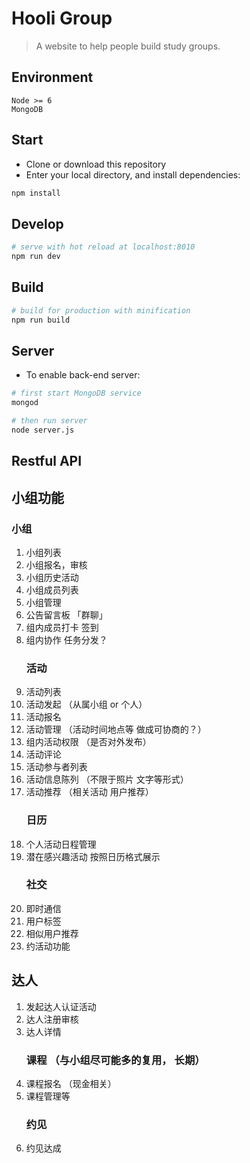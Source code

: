 # Hooli Group

> A website to help people build study groups.

## Environment

`Node >= 6`  
`MongoDB`

## Start

* Clone or download this repository
* Enter your local directory, and install dependencies:

```bash
npm install
```

## Develop

```bash
# serve with hot reload at localhost:8010
npm run dev
```

## Build

```bash
# build for production with minification
npm run build
```

## Server

* To enable back-end server:

```bash
# first start MongoDB service
mongod
```

```bash
# then run server
node server.js
```

## Restful API

## 小组功能

### 小组

1. 小组列表
2. 小组报名，审核
3. 小组历史活动
4. 小组成员列表
5. 小组管理 
6. 公告留言板 「群聊」
7. 组内成员打卡 签到
8. 组内协作 任务分发？ 
   ### 活动
9. 活动列表
10. 活动发起 （从属小组 or 个人）
11. 活动报名
12. 活动管理 （活动时间地点等 做成可协商的？）
13. 组内活动权限 （是否对外发布）
14. 活动评论
15. 活动参与者列表
16. 活动信息陈列 （不限于照片 文字等形式）
17. 活动推荐 （相关活动 用户推荐）
    ### 日历
18. 个人活动日程管理
19. 潜在感兴趣活动 按照日历格式展示
    ### 社交
20. 即时通信
21. 用户标签
22. 相似用户推荐
23. 约活动功能

## 达人

1. 发起达人认证活动
2. 达人注册审核
3. 达人详情
   ### 课程 （与小组尽可能多的复用， 长期）
4. 课程报名 （现金相关）
5. 课程管理等
   ### 约见
6. 约见达成



